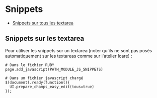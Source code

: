 # Snippets

* [Snippets sur tous les textarea](#textareaavecsnippets)


<a name='textareaavecsnippets'></a>

## Snippets sur les textarea

Pour utiliser les snippets sur un textarea (noter qu'ils ne sont pas posés automatiquement sur les textareas comme sur l'atelier Icare) :

    # Dans le fichier RUBY
    page.add_javascript(PATH_MODULE_JS_SNIPPETS)

    # Dans un fichier javascript chargé
    $(document).ready(function(){
      UI.prepare_champs_easy_edit(tous=true)
    });
